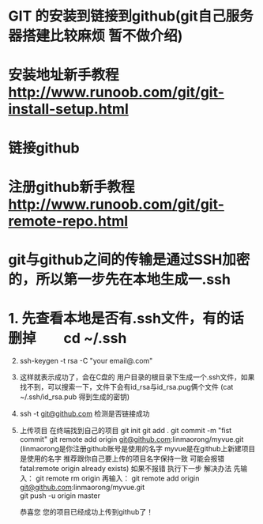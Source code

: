 # GIT 的安装到链接到github(git自己服务器搭建比较麻烦 暂不做介绍)
# 安装地址新手教程 http://www.runoob.com/git/git-install-setup.html
# 链接github  
# 注册github新手教程 http://www.runoob.com/git/git-remote-repo.html
# git与github之间的传输是通过SSH加密的，所以第一步先在本地生成一.ssh
# 1. 先查看本地是否有.ssh文件，有的话删掉　　cd ~/.ssh
  2. ssh-keygen -t rsa -C "your email@.com"
  3. 这样就表示成功了，会在C盘的 用户目录的根目录下生成一个.ssh文件，如果找不到，可以搜索一下，文件下会有id_rsa与id_rsa.pug俩个文件  (cat ~/.ssh/id_rsa.pub   得到生成的密钥)
  4. ssh -t git@github.com 检测是否链接成功
  5. 上传项目
     在终端找到自己的项目
     git init
     git add .
     git commit -m "fist commit"
     git remote add origin git@github.com:linmaorong/myvue.git  (linmaorong是你注册github账号是使用的名字 myvue是在github上新建项目是使用的名字 推荐跟你自己要上传的项目名字保持一致 可能会报错fatal:remote origin already exists) 如果不报错 执行下一步
     解决办法 先输入： git remote rm origin  再输入： git remote add origin git@github.com:linmaorong/myvue.git  
     git push -u origin master

     恭喜您 您的项目已经成功上传到github了！
